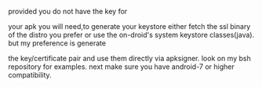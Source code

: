 provided you do not have the key for

 your apk you will need,to generate your keystore 
either fetch the ssl binary of the distro you prefer
or use the on-droid's system keystore classes(java). but my preference is generate

 the key/certificate pair and use them directly 
via apksigner. look on my bsh repository for examples.
 next make sure you have android-7 or higher compatibility.

